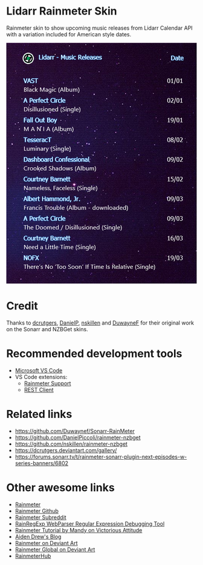 # Lidarr Rainmeter Skin

Rainmeter skin to show upcoming music releases from Lidarr Calendar API with a variation included for American style dates.

![Screenshot](https://raw.githubusercontent.com/SimonDever/lidarr-rainmeter/master/screenshot.png)

# Credit

Thanks to [dcrutgers](https://dcrutgers.deviantart.com/), [DanielP](https://github.com/DanielPiccoli), [nskillen](https://github.com/nskillen) and [DuwayneF](https://github.com/Duwaynef) for their original work on the Sonarr and NZBGet skins.

# Recommended development tools

- [Microsoft VS Code](https://code.visualstudio.com/)
- VS Code extensions:
	- [Rainmeter Support](https://marketplace.visualstudio.com/items?itemName=will-shaw.ws-rainmeter)
	- [REST Client](https://marketplace.visualstudio.com/items?itemName=humao.rest-client)

# Related links

- https://github.com/Duwaynef/Sonarr-RainMeter
- https://github.com/DanielPiccoli/rainmeter-nzbget
- https://github.com/nskillen/rainmeter-nzbget
- https://dcrutgers.deviantart.com/gallery/
- https://forums.sonarr.tv/t/rainmeter-sonarr-plugin-next-episodes-w-series-banners/6802

# Other awesome links

- [Rainmeter](https://www.rainmeter.net/)
- [Rainmeter Github](https://github.com/rainmeter)
- [Rainmeter Subreddit](https://www.reddit.com/r/Rainmeter)
- [RainRegExp WebParser Regular Expression Debugging Tool](https://docs.rainmeter.net/tips/webparser-debugging-regexp/#RainRegExp)
- [Rainmeter Tutorial by Mandy on Victorious Attitude](https://www.victoriousattitude.com/rainmeter-tutorial/)
- [Aiden Drew's Blog](http://rainmeterdesk.blogspot.com.au/)
- [Rainmeter on Deviant Art](https://rainmeter.deviantart.com)
- [Rainmeter Global on Deviant Art](https://rainmeterglobal.deviantart.com/)
- [RainmeterHub](http://rainmeterhub.com/)
